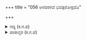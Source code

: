 +++
title = "056 ಅಳಿದರಳಿವೆ ಭವತ್ಪರೋಕ್ಷದೊ"

+++

<details><summary>ಗದ್ಯ (ಕ.ಗ.ಪ) </summary>

56. 'ನೀನು ಸತ್ತರೆ ನಾನೂ ಸಾಯುತ್ತೇನೆ. ನೀನಿಲ್ಲದೇ ನಾನು ಉಳಿಯುವೆನೆ? ನಿನ್ನ ರಾಜ್ಯಲಕ್ಷ್ಮಿಗೆ ನಾನು ಆಸೆ ಪಡುತ್ತೇನೆಯೇ? ನಿನ್ನ ಸಾವನ್ನು ನೋಡುವ ಧೈರ್ಯ ನನಗಿದೆಯೆ?  ರಾಜ್ಯವನ್ನು ಕುಂತಿಯ ಮಕ್ಕಳೇ ಕೈಗೊಳ್ಳಲಿ  ಅಥವಾ ಬಿಡಲಿ. ರಾಜ್ಯಸಿರಿಯ ಸೇಸೆಯನ್ನು ಯಾರಮೇಲಾದರೂ ತಳಿ. ಆದರೆ ನಾನು ಮಾತ್ರ ನಿನ್ನನ್ನು ಬಿಡಲಾರೆ ಎಂಬುದು ನನ್ನ ಪ್ರತಿಜ್ಞೆ' ಎಂದು ದುಶ್ಶಾಸನನು  ಹೇಳಿದನು.
</details>

<details><summary>ಪಾಠಾನ್ತರ (ಕ.ಗ.ಪ) </summary>

ನಿನ್ನಳಿವನೀಕ್ಷಿಸಿ - ನಿನ್ನಳಿವನೀಕ್ಷಿಪ  
ಅರಣ್ಯ ಪರ್ವ, ಮೈ.ವಿ.ವಿ.
</details>
